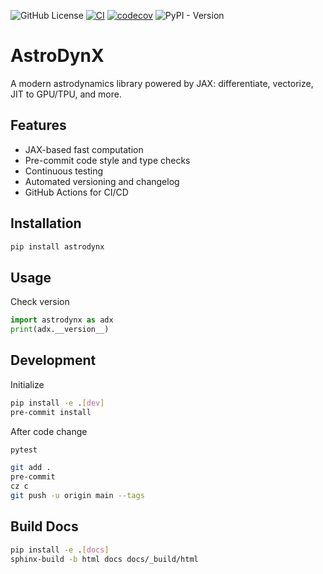 ![GitHub License](https://img.shields.io/github/license/pennbay/astrodynx)
[![CI](https://github.com/pennbay/astrodynx/actions/workflows/ci.yml/badge.svg)](https://github.com/pennbay/astrodynx/actions/workflows/ci.yml)
[![codecov](https://codecov.io/gh/pennbay/astrodynx/graph/badge.svg?token=CeIVlgbcAs)](https://codecov.io/gh/pennbay/astrodynx)
![PyPI - Version](https://img.shields.io/pypi/v/astrodynx)


# AstroDynX

A modern astrodynamics library powered by JAX: differentiate, vectorize, JIT to GPU/TPU, and more.

## Features
- JAX-based fast computation
- Pre-commit code style and type checks
- Continuous testing
- Automated versioning and changelog
- GitHub Actions for CI/CD

## Installation
```bash
pip install astrodynx
```

## Usage
Check version
```python
import astrodynx as adx
print(adx.__version__)
```


## Development
Initialize
```bash
pip install -e .[dev]
pre-commit install
```
After code change
```bash
pytest
```
```bash
git add .
pre-commit
cz c
git push -u origin main --tags
```

## Build Docs
```bash
pip install -e .[docs]
sphinx-build -b html docs docs/_build/html
```
